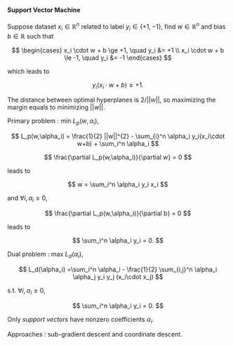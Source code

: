 #### Support Vector Machine
Suppose dataset $x_i\in\mathbb{R}^n$ related to label $y_i\in\{+1,-1\}$,
find $w\in\mathbb{R}^n$ and bias $b\in\mathbb{R}$ such that

$$
\begin{cases}
        x_i \cdot w + b \ge +1, \quad y_i &= +1 \\
        x_i \cdot w + b \le -1, \quad y_i &= -1 
\end{cases}
$$

which leads to

$$
y_i(x_i \cdot w + b) \ge +1.
$$

The distance between optimal hyperplanes is $2/||w||$, so maximizing the margin equals to minimizing $||w||$.

Primary problem : min $L_p(w,\alpha_i)$,

$$
L_p(w,\alpha_i) = \frac{1}{2} ||w||^{2} - \sum_{i}^n \alpha_i y_i(x_i\cdot w+b) + \sum_i^n \alpha_i
$$

$$
\frac{\partial L_p(w,\alpha_i)}{\partial w} = 0
$$

leads to

$$
w = \sum_i^n \alpha_i y_i x_i
$$

and $\forall i,\alpha_i \ge 0$,

$$
\frac{\partial L_p(w,\alpha_i)}{\partial b} = 0
$$

leads to

$$
\sum_i^n \alpha_i y_i = 0.
$$

Dual problem : max $L_d(\alpha_i)$,

$$
L_d(\alpha_i) =\sum_i^n \alpha_i - \frac{1}{2} \sum_{i,j}^n \alpha_i \alpha_j y_i y_j (x_i\cdot x_j) 
$$

s.t. $\forall i,\alpha_i \ge 0$,

$$
\sum_i^n \alpha_i y_i = 0.
$$

Only *support vectors* have nonzero coefficients $\alpha_i$.

Approaches : sub-gradient descent and coordinate descent.

